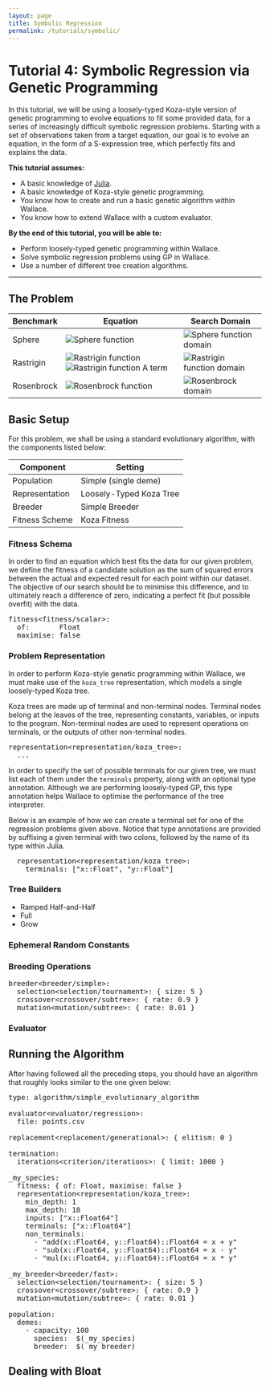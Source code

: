 ```yaml
---
layout: page
title: Symbolic Regression
permalink: /tutorials/symbolic/
---
```


# Tutorial 4: Symbolic Regression via Genetic Programming

In this tutorial, we will be using a loosely-typed Koza-style version of
genetic programming to evolve equations to fit some provided data, for a
series of increasingly difficult symbolic regression problems. Starting
with a set of observations taken from a target equation, our goal is to
evolve an equation, in the form of a S-expression tree, which perfectly
fits and explains the data.

**This tutorial assumes:**

* A basic knowledge of [Julia](http://julialang.org/).
* A basic knowledge of Koza-style genetic programming.
* You know how to create and run a basic genetic algorithm within Wallace.
* You know how to extend Wallace with a custom evaluator.

**By the end of this tutorial, you will be able to:**

* Perform loosely-typed genetic programming within Wallace.
* Solve symbolic regression problems using GP in Wallace.
* Use a number of different tree creation algorithms.

--------------------------------------------------------------------------------

## The Problem

Benchmark | Equation | Search Domain  
--------- | -------- | -------------
Sphere | ![Sphere function](https://upload.wikimedia.org/math/0/7/7/0770a5cfa1d5ad1f6c403315cca90493.png) | ![Sphere function domain](https://upload.wikimedia.org/math/6/e/d/6edd4ad0bea50fa9b2f0dbacd62fa911.png)
Rastrigin | ![Rastrigin function](https://upload.wikimedia.org/math/5/8/3/5831f65c6b1d64c2cf83d8eac84e1c3c.png) ![Rastrigin function A term](https://upload.wikimedia.org/math/d/9/7/d97446f1d0af787d9932516e0f4179e9.png) | ![Rastrigin function domain](https://upload.wikimedia.org/math/8/9/f/89f8f3dc16012a185e5a31ec62c919e5.png)
Rosenbrock | ![Rosenbrock function](https://upload.wikimedia.org/math/8/c/e/8ce1d6b5e80401a6df5e97bb984bb9b7.png) | ![Rosenbrock domain](https://upload.wikimedia.org/math/6/e/d/6edd4ad0bea50fa9b2f0dbacd62fa911.png)

## Basic Setup
For this problem, we shall be using a standard evolutionary algorithm, with the
components listed below:

| Component           | Setting                                           |
| ------------------- | ------------------------------------------------- |
| Population          | Simple (single deme)                              |
| Representation      | Loosely-Typed Koza Tree                           |
| Breeder             | Simple Breeder                                    |
| Fitness Scheme      | Koza Fitness                                      |

### Fitness Schema

In order to find an equation which best fits the data for our given problem,
we define the fitness of a candidate solution as the sum of squared errors
between the actual and expected result for each point within our dataset.
The objective of our search should be to minimise this difference, and
to ultimately reach a difference of zero, indicating a perfect fit (but
possible overfit) with the data.

<pre class="wallace">
fitness&lt;fitness/scalar&gt;:
  of:       Float
  maximise: false
</pre>

### Problem Representation

In order to perform Koza-style genetic programming within Wallace, we must make
use of the `koza_tree` representation, which models a single loosely-typed
Koza tree.

Koza trees are made up of terminal and non-terminal nodes. Terminal nodes
belong at the leaves of the tree, representing constants, variables, or
inputs to the program. Non-terminal nodes are used to represent operations
on terminals, or the outputs of other non-terminal nodes.

<pre class="wallace">
representation&lt;representation/koza_tree&gt;:
  ...
</pre>

In order to specify the set of possible terminals for our given tree, we must
list each of them under the `terminals` property, along with an optional type
annotation. Although we are performing loosely-typed GP, this type annotation
helps Wallace to optimise the performance of the tree interpreter.

Below is an example of how we can create a terminal set for one of the
regression problems given above. Notice that type annotations are provided
by suffixing a given terminal with two colons, followed by the name of its
type within Julia.

<pre class="wallace">
  representation&lt;representation/koza_tree&gt;:
    terminals: ["x::Float", "y::Float"]
</pre>

### Tree Builders

* Ramped Half-and-Half
* Full
* Grow

### Ephemeral Random Constants

### Breeding Operations

<pre class="wallace">
breeder&lt;breeder/simple&gt;:
  selection&lt;selection/tournament&gt;: { size: 5 }
  crossover&lt;crossover/subtree&gt;: { rate: 0.9 }
  mutation&lt;mutation/subtree&gt;: { rate: 0.01 }
</pre>

### Evaluator

## Running the Algorithm

After having followed all the preceding steps, you should have an algorithm
that roughly looks similar to the one given below:

<pre class="wallace">
type: algorithm/simple_evolutionary_algorithm

evaluator&lt;evaluator/regression&gt;:
  file: points.csv

replacement&lt;replacement/generational&gt;: { elitism: 0 }

termination:
  iterations&lt;criterion/iterations&gt;: { limit: 1000 }

_my_species<species/simple>:
  fitness<fitness/simple>: { of: Float, maximise: false }
  representation&lt;representation/koza_tree&gt;:
    min_depth: 1
    max_depth: 18
    inputs: ["x::Float64"]
    terminals: ["x::Float64"]
    non_terminals:
      - "add(x::Float64, y::Float64)::Float64 = x + y"
      - "sub(x::Float64, y::Float64)::Float64 = x - y"
      - "mul(x::Float64, y::Float64)::Float64 = x * y"
  
_my_breeder&lt;breeder/fast&gt;:
  selection&lt;selection/tournament&gt;: { size: 5 }
  crossover&lt;crossover/subtree&gt;: { rate: 0.9 }
  mutation&lt;mutation/subtree&gt;: { rate: 0.01 }

population:
  demes:
    - capacity: 100
      species:  $(_my_species)
      breeder:  $(_my_breeder)
</pre>

## Dealing with Bloat
